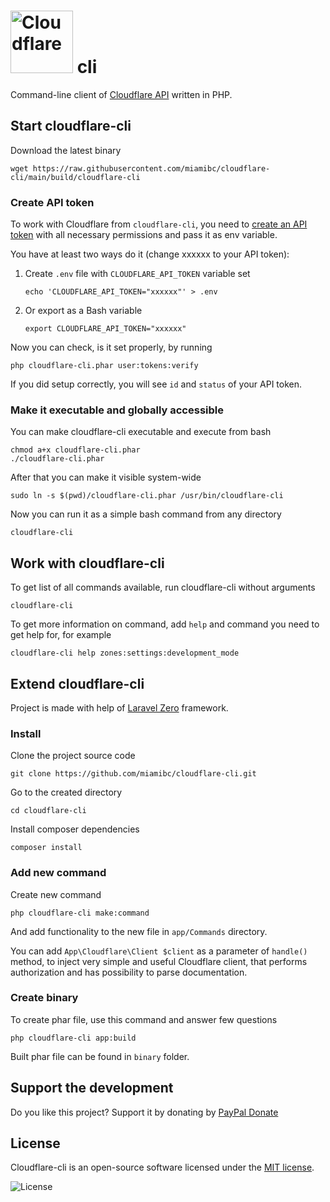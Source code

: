 <h1>
    <img title="Cloudflare" alt="Cloudflare" height="100" src="https://www.cloudflare.com/img/logo-cloudflare-dark.svg"/> cli
</h1>

Command-line client of [Cloudflare API](https://api.cloudflare.com/) written in PHP.

## Start cloudflare-cli

Download the latest binary 
```
wget https://raw.githubusercontent.com/miamibc/cloudflare-cli/main/build/cloudflare-cli
```

### Create API token

To work with Cloudflare from `cloudflare-cli`, you need to [create an API token](https://developers.cloudflare.com/api/tokens/create) with all necessary permissions and pass it as env variable. 

You have at least two ways do it (change xxxxxx to your API token):

1. Create `.env` file with `CLOUDFLARE_API_TOKEN` variable set
    ```
    echo 'CLOUDFLARE_API_TOKEN="xxxxxx"' > .env
    ```

2. Or export as a Bash variable
    
    ```
    export CLOUDFLARE_API_TOKEN="xxxxxx"
    ```

Now you can check, is it set properly, by running
```
php cloudflare-cli.phar user:tokens:verify
```

If you did setup correctly, you will see `id` and `status` of your API token.

### Make it executable and globally accessible

You can make cloudflare-cli executable and execute from bash
```
chmod a+x cloudflare-cli.phar
./cloudflare-cli.phar
```

After that you can make it visible system-wide
```
sudo ln -s $(pwd)/cloudflare-cli.phar /usr/bin/cloudflare-cli
```

Now you can run it as a simple bash command from any directory

```
cloudflare-cli
```

## Work with cloudflare-cli

To get list of all commands available, run cloudflare-cli without arguments

```
cloudflare-cli
```

To get more information on command, add `help` and command you need to get help for, for example

```
cloudflare-cli help zones:settings:development_mode
```



## Extend cloudflare-cli

Project is made with help of [Laravel Zero](https://laravel-zero.com/) framework.

### Install

Clone the project source code

```
git clone https://github.com/miamibc/cloudflare-cli.git
```

Go to the created directory

```
cd cloudflare-cli
```

Install composer dependencies

```
composer install
```

### Add new command

Create new command
```
php cloudflare-cli make:command
```

And add functionality to the new file in `app/Commands` directory.

You can add `App\Cloudflare\Client $client` as a parameter of `handle()` method, to inject very simple and useful Cloudflare client, that performs authorization and has possibility to parse documentation.

### Create binary

To create phar file, use this command and answer few questions

```
php cloudflare-cli app:build
```

Built phar file can be found in `binary` folder.


## Support the development

Do you like this project? Support it by donating by [PayPal Donate](https://www.paypal.com/donate?hosted_button_id=VWYANQXDSRRG4)

## License

Cloudflare-cli is an open-source software licensed under the [MIT license](https://github.com/miamibc/cloudflare-cli/blob/main/LICENSE.md).

<img src="https://img.shields.io/github/license/miamibc/cloudflare-cli?style=plastic" alt="License" />
